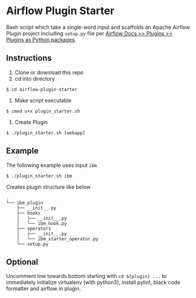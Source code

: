 # Airflow Plugin Starter

Bash script which take a single-word input and scaffolds an Apache Airflow Plugin project including `setup.py` file per [Airflow Docs >> Plugins >> Plugins as Python packages](https://airflow.apache.org/plugins.html#plugins-as-python-packages).

## Instructions

1. Clone or download this repo
1. cd into directory
  ```
  $ cd airflow-plugin-starter
  ```
1. Make script executable
  ```
  $ cmod u+x plugin_starter.sh
  ```
1. Create Plugin
  ```
  $ ./plugin_starter.sh [webapp]
  ```

## Example

The following example uses input `ibm`

```
$ ./plugin_starter.sh ibm
```

Creates plugin structure like below

```
.
└── ibm_plugin
    ├── __init__.py
    ├── hooks
    │   ├── __init__.py
    │   └── ibm_hook.py
    ├── operators
    │   ├── __init__.py
    │   └── ibm_starter_operator.py
    └── setup.py
```

## Optional

Uncomment line towards bottom starting with `cd ${plugin} ...` to immediately initialize virtualenv (with python3), install pylint, black code formatter and airflow in plugin.
